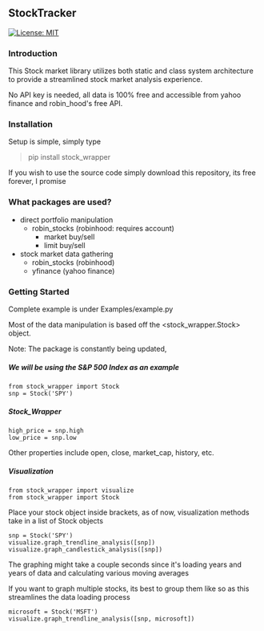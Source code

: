 ## StockTracker
[![License: MIT](https://img.shields.io/badge/License-MIT-green.svg)](LICENSE.md)

### Introduction
This Stock market library utilizes both static and class system architecture to 
provide a streamlined stock market analysis experience.

No API key is needed, all data is 100% free and accessible from yahoo finance and robin_hood's 
free API. 

### Installation
Setup is simple, simply type 
> pip install stock_wrapper

If you wish to use the source code simply download this repository, its free forever, I promise

### What packages are used?

- direct portfolio manipulation
    - robin_stocks (robinhood: requires account)
        - market buy/sell
        - limit buy/sell
- stock market data gathering
    - robin_stocks (robinhood)
    - yfinance (yahoo finance)
    
### Getting Started
Complete example is under Examples/example.py

Most of the data manipulation is based off the <stock_wrapper.Stock> object. 

Note: The package is constantly being updated, 

##### We will be using the S&P 500 Index as an example

```
from stock_wrapper import Stock 
snp = Stock('SPY')
```

##### Stock_Wrapper 
```
high_price = snp.high
low_price = snp.low
```
Other properties include open, close, market_cap, history, etc.

##### Visualization
```
from stock_wrapper import visualize
from stock_wrapper import Stock
```

Place your stock object inside brackets, as of now, visualization methods take in a list of Stock objects

```
snp = Stock('SPY')
visualize.graph_trendline_analysis([snp])
visualize.graph_candlestick_analysis([snp])
```

The graphing might take a couple seconds since it's loading years and years of data and calculating various moving averages

If you want to graph multiple stocks, its best to group them like so as this streamlines the data loading process

```
microsoft = Stock('MSFT')
visualize.graph_trendline_analysis([snp, microsoft])

```
